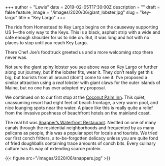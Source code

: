 +++
author = "Lewis"
date = 2019-02-05T17:30:00Z
description = ""
draft = false
feature_image = "/images/2020/06/giant_lobster.jpg"
slug = "key-largo"
title = "Key Largo"
+++


The ride from Homestead to Key Largo begins on the causeway supporting US 1—the only way to the Keys. This is a black, asphalt strip with a wide and safe enough shoulder for us to ride on. But, it was long and hot with no places to stop until you reach Key Largo.

There Chef Joe’s foodtruck greeted us and a more welcoming stop there never was.

Not sure the giant spiny lobster you see above was on Key Largo or further along our journey, but if the lobster fits, wear it. They don’t really get this big, but tourists from all around (don’t) come to see it. I’ve proposed a similar attraction using a _real_ lobster with giant claws for the outer islands of Maine, but no one has ever adopted my proposal.

We continued on to our first stop at the [Coconut Palm Inn](https://www.coconutpalminn.com). This quiet, unassuming resort had eight feet of beach frontage, a very warm pool, and nice lounging spots near the water. A place like this is really quite a relief from the invasive poshness of beachfront hotels on the mainland coast.

The real hit was [Snapper’s Waterfront Restaurant](https://snapperskeylargo.com). Nestled on one of many canals through the residential neighborhoods and frequented by as many pelicans as people, this was a popular spot for locals and tourists. We tried our first conch fritters, a to-be-forgotten delicacy unless you are quite fond of fried doughballs containing trace amounts of conch bits. Every culinary culture has its way of extending scarce protein.

{{< figure src="/images/2020/06/snappers.jpg" >}}

